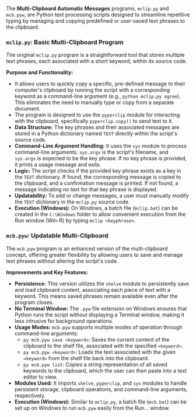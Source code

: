The **Multi-Clipboard Automatic Messages** programs, `mclip.py` and `mcb.pyw`, are Python text processing scripts designed to streamline repetitive typing by managing and copying predefined or user-saved text phrases to the clipboard.

### `mclip.py`: Basic Multi-Clipboard Program

The original `mclip.py` program is a straightforward tool that stores multiple text phrases, each associated with a short keyword, within its source code.

**Purpose and Functionality:**
*   It allows users to quickly copy a specific, pre-defined message to their computer's clipboard by running the script with a corresponding keyword as a command-line argument (e.g., `python mclip.py agree`). This eliminates the need to manually type or copy from a separate document.
*   The program is designed to use the `pyperclip` module for interacting with the clipboard, specifically `pyperclip.copy()` to send text to it.
*   **Data Structure:** The key phrases and their associated messages are stored in a Python dictionary named `TEXT` directly within the script's source code.
*   **Command-Line Argument Handling:** It uses the `sys` module to process command-line arguments. `sys.argv` is the script's filename, and `sys.argv` is expected to be the key phrase. If no key phrase is provided, it prints a usage message and exits.
*   **Logic:** The script checks if the provided key phrase exists as a key in the `TEXT` dictionary. If found, the corresponding message is copied to the clipboard, and a confirmation message is printed. If not found, a message indicating no text for that key phrase is displayed.
*   **Updatability:** To add or change messages, a user must manually modify the `TEXT` dictionary in the `mclip.py` source code.
*   **Execution (Windows):** On Windows, a batch file (`mclip.bat`) can be created in the `C:\Windows` folder to allow convenient execution from the Run window (Win-R) by typing `mclip <keyphrase>`.

### `mcb.pyw`: Updatable Multi-Clipboard

The `mcb.pyw` program is an enhanced version of the multi-clipboard concept, offering greater flexibility by allowing users to save and manage text phrases without altering the script's code.

**Improvements and Key Features:**
*   **Persistence:** This version utilizes the `shelve` module to persistently save and load clipboard content, associating each piece of text with a keyword. This means saved phrases remain available even after the program closes.
*   **No Terminal Window:** The `.pyw` file extension on Windows ensures that Python runs the script without displaying a Terminal window, making it less intrusive for background operations.
*   **Usage Modes:** `mcb.pyw` supports multiple modes of operation through command-line arguments:
    *   `py mcb.pyw save <keyword>`: Saves the current content of the clipboard to the shelf file, associated with the specified `<keyword>`.
    *   `py mcb.pyw <keyword>`: Loads the text associated with the given `<keyword>` from the shelf file back into the clipboard.
    *   `py mcb.pyw list`: Copies a string representation of all saved keywords to the clipboard, which the user can then paste into a text editor to view.
*   **Modules Used:** It imports `shelve`, `pyperclip`, and `sys` modules to handle persistent storage, clipboard operations, and command-line arguments, respectively.
*   **Execution (Windows):** Similar to `mclip.py`, a batch file (`mcb.bat`) can be set up on Windows to run `mcb.pyw` easily from the Run... window.
